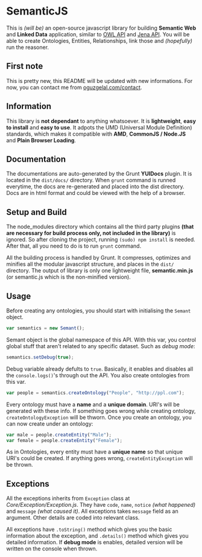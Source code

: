 SemanticJS
=====

This is *(will be)* an open-source javascript library for building **Semantic Web** and **Linked Data** application, similar to <a href='http://owlapi.sourceforge.net/' target='_new'>OWL API</a> and <a href='https://jena.apache.org/' target='_new'>Jena API</a>. You will be able to create Ontologies, Entities, Relationships, link those and *(hopefully)* run the reasoner.

First note
-----

This is pretty new, this README will be updated with new informations. For now, you can contact me from <a href='http://oguzgelal.com/contact' target='_new'>oguzgelal.com/contact</a>.

Information
------
This library is **not dependant** to anything whatsoever. It is **lightweight**, **easy to install** and **easy to use**. It adpots the UMD (Universal Module Definition) standards, which makes it compatible with **AMD**, **CommonJS / Node.JS** and **Plain Browser Loading**. 

Documentation
------
The documentations are auto-generated by the Grunt **YUIDocs** plugin. It is located in the `dist/docs/` directory. When `grunt` command is runned everytime, the docs are re-generated and placed into the dist directory. Docs are in html format and could be viewed with the help of a browser.

Setup and Build
--------
The node_modules directory which contains all the third party plugins **(that are necessary for build process only, not included in the library)** is ignored. So after cloning the project, running `(sudo) npm install` is needed. After that, all you need to do is to run `grunt` command.

All the building process is handled by Grunt. It compresses, optimizes and minifies all the modular javascript structure, and places in the `dist/` directory. The output of library is only one lightweight file, **semantic.min.js** (or semantic.js which is the non-minified version).

Usage
--------

Before creating any ontologies, you should start with initialising the `Semant` object.

```Javascript
var semantics = new Semant();
```

Semant object is the global namespace of this API. With this var, you control global stuff that aren't related to any specific dataset. Such as *debug mode*:

```Javascript
semantics.setDebug(true);
```

Debug variable already defults to `true`. Basically, it enables and disables all the `console.logs()`'s through out the API. You also create ontologies from this var.

```Javascript
var people = semantics.createOntology("People", "http://ppl.com");
```

Every ontology must have a **name** and a **unique domain**. URI's will be generated with these info. If something goes wrong while creating ontology, `createOntologyException` will be thworn. Once you create an ontology, you can now create under an ontology:

```Javascript
var male = people.createEntity("Male");
var female = people.createEntity("Female");
```

As in Ontologies, every entity must have a **unique name** so that unique URI's could be created. If anything goes wrong, `createEntityException` will be thrown.

Exceptions
------

All the exceptions inherits from `Exception` class at *Core/Exception/Exception.js*. They have `code`, `name`, `notice` *(what happened)* and `message` *(what caused it)*. All exceptions takes `message` field as an argument. Other details are coded into relevant class. 

All exceptions have `.toString()` method which gives you the basic information about the exception, and `.details()` method which gives you detailed information. If **debug mode** is enables, detailed version will be written on the console when thrown.